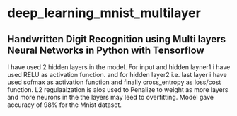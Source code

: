 # deep_learning_mnist_multilayer
## Handwritten Digit Recognition using Multi layers Neural Networks in Python with Tensorflow
I have used 2 hidden layers in the model.
For input and hidden layner1 i have used RELU as activation function.
and for hidden layer2 i.e. last layer i have used sofmax as activation function and finally cross_entropy as loss/cost function.
L2 regulaaization is alos used to Penalize to weight as more layers and more neurons in the the layers may leed to overfitting.
Model gave accuracy of 98% for the Mnist dataset.
